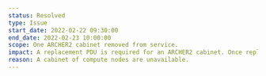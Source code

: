 ```yaml
---
status: Resolved
type: Issue
start_date: 2022-02-22 09:30:00
end_date: 2022-02-23 10:00:00
scope: One ARCHER2 cabinet removed from service.
impact: A replacement PDU is required for an ARCHER2 cabinet. Once replaced, the cabinet will be returned to service. 
reason: A cabinet of compute nodes are unavailable. 
---
```




